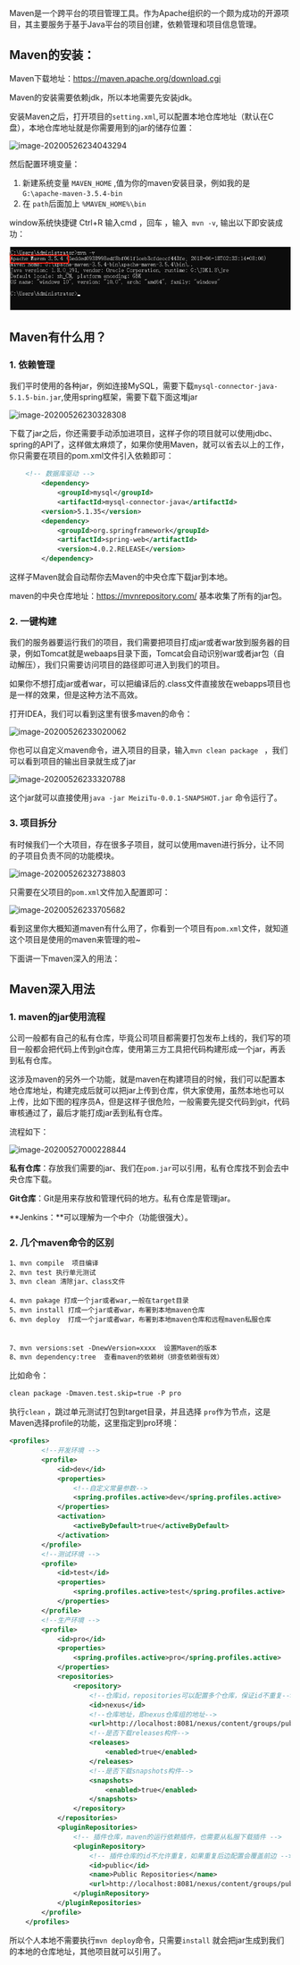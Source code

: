 Maven是一个跨平台的项目管理工具。作为Apache组织的一个颇为成功的开源项目，其主要服务于基于Java平台的项目创建，依赖管理和项目信息管理。

## Maven的安装：

Maven下载地址：https://maven.apache.org/download.cgi

Maven的安装需要依赖jdk，所以本地需要先安装jdk。

安装Maven之后，打开项目的`setting.xml`,可以配置本地仓库地址（默认在C盘），本地仓库地址就是你需要用到的jar的储存位置：

![image-20200526234043294](F:\笔记\yudianxxJavaNote\ssm项目\picture\image-20200526234043294.png)

然后配置环境变量：

1. 新建系统变量 `MAVEN_HOME` ,值为你的maven安装目录，例如我的是 `G:\apache-maven-3.5.4-bin`
2. 在 `path`后面加上 `%MAVEN_HOME%\bin`

window系统快捷键 Ctrl+R 输入cmd  ，回车 ，输入` mvn -v`, 输出以下即安装成功：

![image-20200526231731305](picture/image-20200526231731305.png)

## Maven有什么用？

###  1. 依赖管理

我们平时使用的各种jar，例如连接MySQL，需要下载`mysql-connector-java-5.1.5-bin.jar`,使用spring框架，需要下载下面这堆jar

![image-20200526230328308](F:\笔记\yudianxxJavaNote\ssm项目\picture\image-20200526230328308.png)

下载了jar之后，你还需要手动添加进项目，这样子你的项目就可以使用jdbc、spring的API了，这样做太麻烦了，如果你使用Maven，就可以省去以上的工作，你只需要在项目的pom.xml文件引入依赖即可：

```xml
    <!-- 数据库驱动 -->
        <dependency>
            <groupId>mysql</groupId>
            <artifactId>mysql-connector-java</artifactId>
        <version>5.1.35</version>
        <dependency>
            <groupId>org.springframework</groupId>
            <artifactId>spring-web</artifactId>
            <version>4.0.2.RELEASE</version>
        </dependency>
```



这样子Maven就会自动帮你去Maven的中央仓库下载jar到本地。

maven的中央仓库地址：https://mvnrepository.com/  基本收集了所有的jar包。

### 2. 一键构建

我们的服务器要运行我们的项目，我们需要把项目打成jar或者war放到服务器的目录，例如Tomcat就是webaaps目录下面，Tomcat会自动识别war或者jar包（自动解压），我们只需要访问项目的路径即可进入到我们的项目。

如果你不想打成jar或者war，可以把编译后的.class文件直接放在webapps项目也是一样的效果，但是这种方法不高效。

打开IDEA，我们可以看到这里有很多maven的命令：

![image-20200526233020062](F:\笔记\yudianxxJavaNote\ssm项目\picture\image-20200526233020062.png)

你也可以自定义maven命令，进入项目的目录，输入`mvn clean package ` ，我们可以看到项目的输出目录就生成了jar

![image-20200526233320788](F:\笔记\yudianxxJavaNote\ssm项目\picture\image-20200526233320788.png)

   这个jar就可以直接使用`java -jar MeiziTu-0.0.1-SNAPSHOT.jar` 命令运行了。

### 3. 项目拆分

有时候我们一个大项目，存在很多子项目，就可以使用maven进行拆分，让不同的子项目负责不同的功能模块。

![image-20200526232738803](F:\笔记\yudianxxJavaNote\ssm项目\picture\image-20200526232738803.png)

只需要在父项目的`pom.xml`文件加入配置即可：

![image-20200526233705682](F:\笔记\yudianxxJavaNote\ssm项目\picture\image-20200526233705682.png)



看到这里你大概知道maven有什么用了，你看到一个项目有`pom.xml`文件，就知道这个项目是使用的maven来管理的啦~



下面讲一下maven深入的用法：

## Maven深入用法

### 1. maven的jar使用流程

 

公司一般都有自己的私有仓库，毕竟公司项目都需要打包发布上线的，我们写的项目一般都会把代码上传到git仓库，使用第三方工具把代码构建形成一个jar，再丢到私有仓库。

这涉及maven的另外一个功能，就是maven在构建项目的时候，我们可以配置本地仓库地址，构建完成后就可以把jar上传到仓库，供大家使用，虽然本地也可以上传，比如下图的程序员A，但是这样子很危险，一般需要先提交代码到git，代码审核通过了，最后才能打成jar丢到私有仓库。

流程如下：

![image-20200527000228844](F:\笔记\yudianxxJavaNote\ssm项目\picture\流程.png)

**私有仓库**：存放我们需要的jar、我们在`pom.jar`可以引用，私有仓库找不到会去中央仓库下载。

**Git仓库**：Git是用来存放和管理代码的地方。私有仓库是管理jar。

**Jenkins：**可以理解为一个中介（功能很强大）。



### 2. 几个maven命令的区别

```xml
1、mvn compile  项目编译
2、mvn test 执行单元测试
3、mvn clean 清除jar、class文件

4、mvn pakage 打成一个jar或者war,一般在target目录
5、mvn install 打成一个jar或者war，布署到本地maven仓库
6、mvn deploy  打成一个jar或者war，布署到本地maven仓库和远程maven私服仓库


7、mvn versions:set -DnewVersion=xxxx  设置Maven的版本  
8、mvn dependency:tree  查看maven的依赖树（排查依赖很有效）
```



比如命令：

```xml
clean package -Dmaven.test.skip=true -P pro
```

执行`clean` ，跳过单元测试打包到target目录，并且选择 `pro`作为节点，这是Maven选择profile的功能，这里指定到pro环境：

```xml
<profiles>
        <!--开发环境 -->
        <profile>
            <id>dev</id>
            <properties>
                <!--自定义常量参数-->
                <spring.profiles.active>dev</spring.profiles.active>
            </properties>
            <activation>
                <activeByDefault>true</activeByDefault>
            </activation>
        </profile>
        <!--测试环境 -->
        <profile>
            <id>test</id>
            <properties>
                <spring.profiles.active>test</spring.profiles.active>
            </properties>
        </profile>
        <!--生产环境 -->
        <profile>
            <id>pro</id>
            <properties>
                <spring.profiles.active>pro</spring.profiles.active>
            </properties>
            <repositories>
                <repository>
                    <!--仓库id，repositories可以配置多个仓库，保证id不重复-->
                    <id>nexus</id>
                    <!--仓库地址，即nexus仓库组的地址-->
                    <url>http://localhost:8081/nexus/content/groups/public/</url>
                    <!--是否下载releases构件-->
                    <releases>
                        <enabled>true</enabled>
                    </releases>
                    <!--是否下载snapshots构件-->
                    <snapshots>
                        <enabled>true</enabled>
                    </snapshots>
                </repository>
            </repositories>
            <pluginRepositories>
                <!-- 插件仓库，maven的运行依赖插件，也需要从私服下载插件 -->
                <pluginRepository>
                    <!-- 插件仓库的id不允许重复，如果重复后边配置会覆盖前边 -->
                    <id>public</id>
                    <name>Public Repositories</name>
                    <url>http://localhost:8081/nexus/content/groups/public/</url>
                </pluginRepository>
            </pluginRepositories>
        </profile>
    </profiles>
```



所以个人本地不需要执行`mvn deploy`命令，只需要`install` 就会把jar生成到我们的本地的仓库地址，其他项目就可以引用了。



